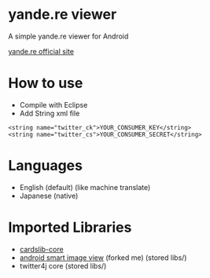 # yande.re viewer
A simple yande.re viewer for Android

[yande.re official site](https://yande.re)

# How to use
* Compile with Eclipse
* Add String xml file
```
<string name="twitter_ck">YOUR_CONSUMER_KEY</string>
<string name="twitter_cs">YOUR_CONSUMER_SECRET</string>
```

# Languages
* English (default) (like machine translate)
* Japanese (native)

# Imported Libraries
* [cardslib-core](https://github.com/gabrielemariotti/cardslib)
* [android smart image view](https://github.com/sugtao4423/android-smart-image-view) (forked me) (stored libs/)
* twitter4j core (stored libs/)

